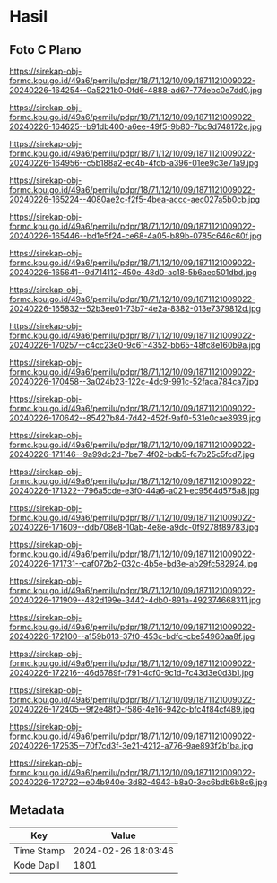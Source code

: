 # Hasil

## Foto C Plano

https://sirekap-obj-formc.kpu.go.id/49a6/pemilu/pdpr/18/71/12/10/09/1871121009022-20240226-164254--0a5221b0-0fd6-4888-ad67-77debc0e7dd0.jpg

https://sirekap-obj-formc.kpu.go.id/49a6/pemilu/pdpr/18/71/12/10/09/1871121009022-20240226-164625--b91db400-a6ee-49f5-9b80-7bc9d748172e.jpg

https://sirekap-obj-formc.kpu.go.id/49a6/pemilu/pdpr/18/71/12/10/09/1871121009022-20240226-164956--c5b188a2-ec4b-4fdb-a396-01ee9c3e71a9.jpg

https://sirekap-obj-formc.kpu.go.id/49a6/pemilu/pdpr/18/71/12/10/09/1871121009022-20240226-165224--4080ae2c-f2f5-4bea-accc-aec027a5b0cb.jpg

https://sirekap-obj-formc.kpu.go.id/49a6/pemilu/pdpr/18/71/12/10/09/1871121009022-20240226-165446--bd1e5f24-ce68-4a05-b89b-0785c646c60f.jpg

https://sirekap-obj-formc.kpu.go.id/49a6/pemilu/pdpr/18/71/12/10/09/1871121009022-20240226-165641--9d714112-450e-48d0-ac18-5b6aec501dbd.jpg

https://sirekap-obj-formc.kpu.go.id/49a6/pemilu/pdpr/18/71/12/10/09/1871121009022-20240226-165832--52b3ee01-73b7-4e2a-8382-013e7379812d.jpg

https://sirekap-obj-formc.kpu.go.id/49a6/pemilu/pdpr/18/71/12/10/09/1871121009022-20240226-170257--c4cc23e0-9c61-4352-bb65-48fc8e160b9a.jpg

https://sirekap-obj-formc.kpu.go.id/49a6/pemilu/pdpr/18/71/12/10/09/1871121009022-20240226-170458--3a024b23-122c-4dc9-991c-52faca784ca7.jpg

https://sirekap-obj-formc.kpu.go.id/49a6/pemilu/pdpr/18/71/12/10/09/1871121009022-20240226-170642--85427b84-7d42-452f-9af0-531e0cae8939.jpg

https://sirekap-obj-formc.kpu.go.id/49a6/pemilu/pdpr/18/71/12/10/09/1871121009022-20240226-171146--9a99dc2d-7be7-4f02-bdb5-fc7b25c5fcd7.jpg

https://sirekap-obj-formc.kpu.go.id/49a6/pemilu/pdpr/18/71/12/10/09/1871121009022-20240226-171322--796a5cde-e3f0-44a6-a021-ec9564d575a8.jpg

https://sirekap-obj-formc.kpu.go.id/49a6/pemilu/pdpr/18/71/12/10/09/1871121009022-20240226-171609--ddb708e8-10ab-4e8e-a9dc-0f9278f89783.jpg

https://sirekap-obj-formc.kpu.go.id/49a6/pemilu/pdpr/18/71/12/10/09/1871121009022-20240226-171731--caf072b2-032c-4b5e-bd3e-ab29fc582924.jpg

https://sirekap-obj-formc.kpu.go.id/49a6/pemilu/pdpr/18/71/12/10/09/1871121009022-20240226-171909--482d199e-3442-4db0-891a-492374668311.jpg

https://sirekap-obj-formc.kpu.go.id/49a6/pemilu/pdpr/18/71/12/10/09/1871121009022-20240226-172100--a159b013-37f0-453c-bdfc-cbe54960aa8f.jpg

https://sirekap-obj-formc.kpu.go.id/49a6/pemilu/pdpr/18/71/12/10/09/1871121009022-20240226-172216--46d6789f-f791-4cf0-9c1d-7c43d3e0d3b1.jpg

https://sirekap-obj-formc.kpu.go.id/49a6/pemilu/pdpr/18/71/12/10/09/1871121009022-20240226-172405--9f2e48f0-f586-4e16-942c-bfc4f84cf489.jpg

https://sirekap-obj-formc.kpu.go.id/49a6/pemilu/pdpr/18/71/12/10/09/1871121009022-20240226-172535--70f7cd3f-3e21-4212-a776-9ae893f2b1ba.jpg

https://sirekap-obj-formc.kpu.go.id/49a6/pemilu/pdpr/18/71/12/10/09/1871121009022-20240226-172722--e04b940e-3d82-4943-b8a0-3ec6bdb6b8c6.jpg


## Metadata

| Key        | Value               |
| ---------- | ------------------- |
| Time Stamp | 2024-02-26 18:03:46 |
| Kode Dapil | 1801                |



